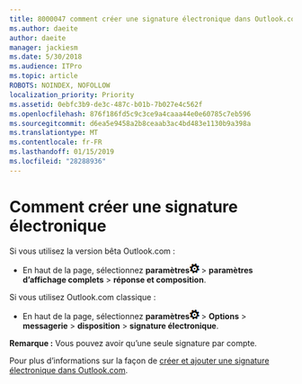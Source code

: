 ```yaml
---
title: 8000047 comment créer une signature électronique dans Outlook.com
ms.author: daeite
author: daeite
manager: jackiesm
ms.date: 5/30/2018
ms.audience: ITPro
ms.topic: article
ROBOTS: NOINDEX, NOFOLLOW
localization_priority: Priority
ms.assetid: 0ebfc3b9-de3c-487c-b01b-7b027e4c562f
ms.openlocfilehash: 876f186fd5c9c3ce9a4caaa44e0e60785c7eb596
ms.sourcegitcommit: d6ea5e9458a2b8ceaab3ac4bd483e1130b9a398a
ms.translationtype: MT
ms.contentlocale: fr-FR
ms.lasthandoff: 01/15/2019
ms.locfileid: "28288936"
---
```

# <a name="how-to-create-an-email-signature"></a>Comment créer une signature électronique

Si vous utilisez la version bêta Outlook.com :
  
- En haut de la page, sélectionnez **paramètres**![paramètres](media/f4b2e798-fff1-4a14-931f-5677a4543b58.png) \> **paramètres d’affichage complets** \> **réponse et composition**. 
    
Si vous utilisez Outlook.com classique :
  
- En haut de la page, sélectionnez **paramètres**![paramètres](media/f4b2e798-fff1-4a14-931f-5677a4543b58.png) \> **Options** \> **messagerie** \> **disposition** \> **signature électronique**. 
    
 **Remarque :** Vous pouvez avoir qu’une seule signature par compte. 
  
Pour plus d’informations sur la façon de [créer et ajouter une signature électronique dans Outlook.com](https://go.microsoft.com/fwlink/p/?linkid=2001404&amp;clcid=0x409).
  

